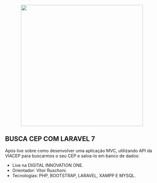 <p align="center"><a href="https://laravel.com" target="_blank"><img src="https://raw.githubusercontent.com/laravel/art/master/logo-lockup/5%20SVG/2%20CMYK/1%20Full%20Color/laravel-logolockup-cmyk-red.svg" width="400"></a></p>




## BUSCA CEP COM LARAVEL 7

Após live sobre como desenvolver uma aplicação MVC, utilizando  API da VIACEP para buscarmos o seu CEP e salva-lo em banco de dados:

- Live na DIGITAL INNOVATION ONE.
- Orientador: Vitor Ruschoni.
- Tecnologias: PHP, BOOTSTRAP, LARAVEL, XAMPP E MYSQL.

  
